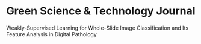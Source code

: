# Green Science & Technology Journal
Weakly-Supervised Learning for Whole-Slide Image Classification and Its Feature Analysis in Digital Pathology
